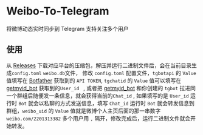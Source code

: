 # Weibo-To-Telegram
将微博动态实时同步到 Telegram 支持关注多个用户

## 使用 

从 [Releases](https://github.com/Privilege-privacy/Weibo-To-Telegram/releases/tag/main) 下载对应平台的压缩包，解压并运行二进制文件后，会在当前目录生成`config.toml` `weibo.db`文件，
修改 `config.toml` 配置文件，`tgbotapi` 的 `Value`值填写在 [Botfather](https://t.me/botfather) 获取到的 `API TOKEN`, `tgchatid` 的 `Value` 值可以填写在 [getmyid_bot](https://t.me/getmyid_bot) 获取到的`User_id ` , 或者把 [getmyid_bot](https://t.me/getmyid_bot) 和你创建的 `tgbot` 拉进同一个群组后随便发一条信息，就会获得当前的`Chat_id` , 如果填写的是 `User_id` 运行时 `Bot` 就会以私聊的方式发送信息，填写 `Chat_id` 运行时 `Bot` 就会转发信息到群组，`weibo_uid` 的 `Value` 值就是微博个人主页后面的那一串数字 `weibo.com/2201313382` 多个用户用 `,` 隔开，修改完成后，运行二进制文件就会开始转发。
